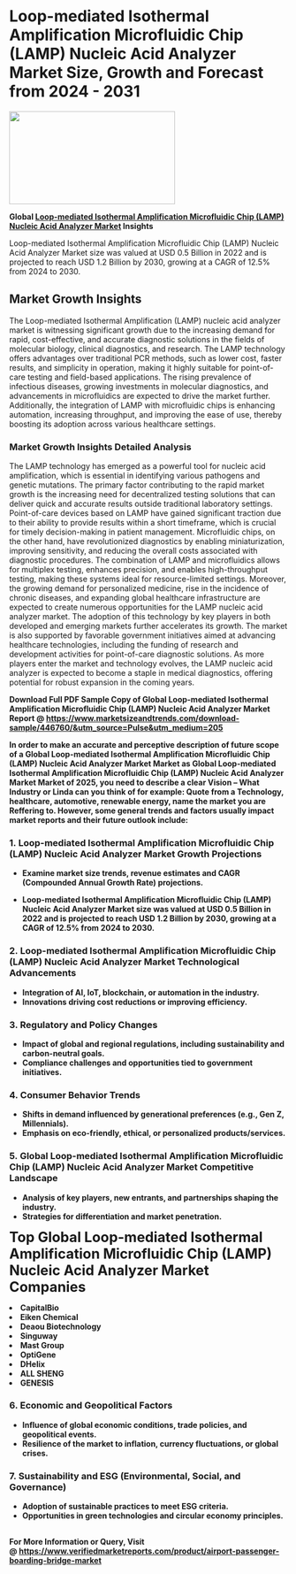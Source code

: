 <H1>Loop-mediated Isothermal Amplification Microfluidic Chip (LAMP) Nucleic Acid Analyzer Market Size, Growth and Forecast from 2024 - 2031</H1><img class="aligncenter size-medium wp-image-584254" src="https://thirdeyenews.in/wp-content/uploads/2024/09/Global-Market-Research-300x168.jpeg" alt="" width="300" height="168" /><p><strong>Global&nbsp;<a href="https://www.marketsizeandtrends.com/download-sample/446760/&amp;utm_source=Pulse&amp;utm_medium=205">Loop-mediated Isothermal Amplification Microfluidic Chip (LAMP) Nucleic Acid Analyzer Market</a> Insights</strong></p><p>Loop-mediated Isothermal Amplification Microfluidic Chip (LAMP) Nucleic Acid Analyzer Market size was valued at USD 0.5 Billion in 2022 and is projected to reach USD 1.2 Billion by 2030, growing at a CAGR of 12.5% from 2024 to 2030.</p><p><h2>Market Growth Insights</h2> The Loop-mediated Isothermal Amplification (LAMP) nucleic acid analyzer market is witnessing significant growth due to the increasing demand for rapid, cost-effective, and accurate diagnostic solutions in the fields of molecular biology, clinical diagnostics, and research. The LAMP technology offers advantages over traditional PCR methods, such as lower cost, faster results, and simplicity in operation, making it highly suitable for point-of-care testing and field-based applications. The rising prevalence of infectious diseases, growing investments in molecular diagnostics, and advancements in microfluidics are expected to drive the market further. Additionally, the integration of LAMP with microfluidic chips is enhancing automation, increasing throughput, and improving the ease of use, thereby boosting its adoption across various healthcare settings. <p><strong></strong></p> <h3>Market Growth Insights Detailed Analysis</h3> The LAMP technology has emerged as a powerful tool for nucleic acid amplification, which is essential in identifying various pathogens and genetic mutations. The primary factor contributing to the rapid market growth is the increasing need for decentralized testing solutions that can deliver quick and accurate results outside traditional laboratory settings. Point-of-care devices based on LAMP have gained significant traction due to their ability to provide results within a short timeframe, which is crucial for timely decision-making in patient management. Microfluidic chips, on the other hand, have revolutionized diagnostics by enabling miniaturization, improving sensitivity, and reducing the overall costs associated with diagnostic procedures. The combination of LAMP and microfluidics allows for multiplex testing, enhances precision, and enables high-throughput testing, making these systems ideal for resource-limited settings. Moreover, the growing demand for personalized medicine, rise in the incidence of chronic diseases, and expanding global healthcare infrastructure are expected to create numerous opportunities for the LAMP nucleic acid analyzer market. The adoption of this technology by key players in both developed and emerging markets further accelerates its growth. The market is also supported by favorable government initiatives aimed at advancing healthcare technologies, including the funding of research and development activities for point-of-care diagnostic solutions. As more players enter the market and technology evolves, the LAMP nucleic acid analyzer is expected to become a staple in medical diagnostics, offering potential for robust expansion in the coming years. <p><strong></p><p><span class=""><strong>Download Full PDF Sample Copy of Global Loop-mediated Isothermal Amplification Microfluidic Chip (LAMP) Nucleic Acid Analyzer Market Report</strong> @ <a href="https://www.marketsizeandtrends.com/download-sample/446760/&amp;utm_source=Pulse&amp;utm_medium=205" target="_blank">https://www.marketsizeandtrends.com/download-sample/446760/&amp;utm_source=Pulse&amp;utm_medium=205</a></span></p><p>In order to make an accurate and perceptive description of future scope of a Global&nbsp;Loop-mediated Isothermal Amplification Microfluidic Chip (LAMP) Nucleic Acid Analyzer Market Market as Global&nbsp;Loop-mediated Isothermal Amplification Microfluidic Chip (LAMP) Nucleic Acid Analyzer Market Market of 2025, you need to describe a clear Vision &ndash; What Industry or Linda can you think of for example: Quote from a Technology, healthcare, automotive, renewable energy, name the market you are Reffering to. However, some general trends and factors usually impact market reports and their future outlook include:</p><h3>1.&nbsp;<strong>Loop-mediated Isothermal Amplification Microfluidic Chip (LAMP) Nucleic Acid Analyzer Market Growth Projections</strong></h3><ul><li>Examine market size trends, revenue estimates and CAGR (Compounded Annual Growth Rate) projections.</li><li><p>Loop-mediated Isothermal Amplification Microfluidic Chip (LAMP) Nucleic Acid Analyzer Market size was valued at USD 0.5 Billion in 2022 and is projected to reach USD 1.2 Billion by 2030, growing at a CAGR of 12.5% from 2024 to 2030.</p></li></ul><h3>2.&nbsp;<strong>Loop-mediated Isothermal Amplification Microfluidic Chip (LAMP) Nucleic Acid Analyzer Market Technological Advancements</strong></h3><ul><li>Integration of AI, IoT, blockchain, or automation in the industry.</li><li>Innovations driving cost reductions or improving efficiency.</li></ul><h3>3.&nbsp;<strong>Regulatory and Policy Changes</strong></h3><ul><li>Impact of global and regional regulations, including sustainability and carbon-neutral goals.</li><li>Compliance challenges and opportunities tied to government initiatives.</li></ul><h3>4.&nbsp;<strong>Consumer Behavior Trends</strong></h3><ul><li>Shifts in demand influenced by generational preferences (e.g., Gen Z, Millennials).</li><li>Emphasis on eco-friendly, ethical, or personalized products/services.</li></ul><h3>5.&nbsp;<strong>Global Loop-mediated Isothermal Amplification Microfluidic Chip (LAMP) Nucleic Acid Analyzer Market Competitive Landscape</strong></h3><ul><li>Analysis of key players, new entrants, and partnerships shaping the industry.</li><li>Strategies for differentiation and market penetration.</li></ul><p data-pm-slice="1 1 []"><span style="color: inherit; font-family: inherit; font-size: 25px;">Top Global Loop-mediated Isothermal Amplification Microfluidic Chip (LAMP) Nucleic Acid Analyzer Market Companies</span></p><div class="" data-test-id=""><p><li>CapitalBio</li><li> Eiken Chemical</li><li> Deaou Biotechnology</li><li> Singuway</li><li> Mast Group</li><li> OptiGene</li><li> DHelix</li><li> ALL SHENG</li><li> GENESIS</li></p></div><h3>6.&nbsp;<strong>Economic and Geopolitical Factors</strong></h3><ul><li>Influence of global economic conditions, trade policies, and geopolitical events.</li><li>Resilience of the market to inflation, currency fluctuations, or global crises.</li></ul><h3>7.&nbsp;<strong>Sustainability and ESG (Environmental, Social, and Governance)</strong></h3><ul><li>Adoption of sustainable practices to meet ESG criteria.</li><li>Opportunities in green technologies and circular economy principles.</li></ul><h2><strong style="font-size: 14px;">For More Information or Query, Visit @&nbsp;</strong><a style="background-color: #ffffff; font-size: 14px;" href="https://www.marketsizeandtrends.com/report/loop-mediated-isothermal-amplification-microfluidic-chip-lamp-nucleic-acid-analyzer-market/" target="_blank">https://www.verifiedmarketreports.com/product/airport-passenger-boarding-bridge-market</a></h2>
